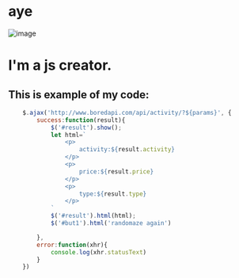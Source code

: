 # aye
![image](https://commons.wikimedia.org/wiki/File:Adansonia_digitata.jpg#/media/Файл:Adansonia_digitata.jpg)
# I'm a js creator. 
## This is example of my code:
```javascript
	$.ajax('http://www.boredapi.com/api/activity/?${params}', {
		success:function(result){
			$('#result').show();
			let html=`
				<p>
					activity:${result.activity}
				</p>
				<p>
					price:${result.price}
				</p>
				<p>
					type:${result.type}
				</p>
			`
			$('#result').html(html);
			$('#but1').html('randomaze again')

		},
		error:function(xhr){
			console.log(xhr.statusText)
		}
	})
```
